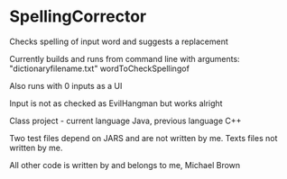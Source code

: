 # SpellingCorrector
Checks spelling of input word and suggests a replacement

Currently builds and runs from command line with arguments: "dictionaryfilename.txt" wordToCheckSpellingof

Also runs with 0 inputs as a UI

Input is not as checked as EvilHangman but works alright

Class project - current language Java, previous language C++

Two test files depend on JARS and are not written by me.
Texts files not written by me.

All other code is written by and belongs to me, Michael Brown
